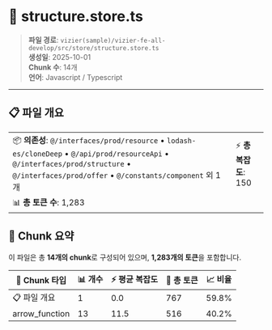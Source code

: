 # 📄 structure.store.ts

> **파일 경로**: `vizier(sample)/vizier-fe-all-develop/src/store/structure.store.ts`  
> **생성일**: 2025-10-01  
> **Chunk 수**: 14개  
> **언어**: Javascript / Typescript
---


## 📋 파일 개요

| | |
|--|--|
| 📦 **의존성**: `@/interfaces/prod/resource` • `lodash-es/cloneDeep` • `@/api/prod/resourceApi` • `@/interfaces/prod/structure` • `@/interfaces/prod/offer` • `@/constants/component` 외 1개 | ⚡ **총 복잡도**: 150 |
| 📊 **총 토큰 수**: 1,283 |  |






## 🧩 Chunk 요약

이 파일은 총 **14개의 chunk**로 구성되어 있으며, **1,283개의 토큰**을 포함합니다.

| 🧩 Chunk 타입 | 📊 개수 | ⚡ 평균 복잡도 | 📝 총 토큰 | 📈 비율 |
|---------------|--------|-------------|----------|--------|
| 📋 파일 개요 | 1 | 0.0 | 767 | 59.8% |
| arrow_function | 13 | 11.5 | 516 | 40.2% |

